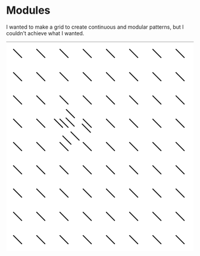 # Modules

I wanted to make a grid to create continuous and modular patterns, but I couldn't achieve what I wanted.

![](./images/Modules.png)